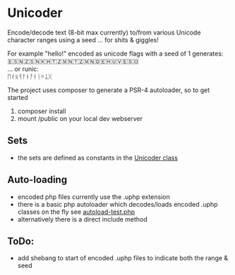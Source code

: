 # Unicoder
Encode/decode text (8-bit max currently) to/from various Unicode character ranges using a seed ... for shits & giggles!

For example "hello!" encoded as unicode flags with a seed of 1 generates:  
🇪🇸🇳🇿🇸🇳🇰🇭🇹🇿🇲🇳🇹🇿🇲🇳🇩🇪🇭🇺🇻🇪🇸🇴   
... or runic:   
ᛖᚰᛟᛩᚨᛓᚨᛓᛁᛜᛣᚷ

The project uses composer to generate a PSR-4 autoloader, so to get started
1. composer install
2. mount /public on your local dev webserver

## Sets
- the sets are defined as constants in the [Unicoder class](./src/Unicoder/Unicoder.php)

## Auto-loading
- encoded php files currently use the .uphp extension
- there is a basic php autoloader which decodes/loads encoded .uphp classes on the fly
  see [autoload-test.php](./public/autoload-test.php)
- alternatively there is a direct include method 

## ToDo:
- add shebang to start of encoded .uphp files to indicate both the range & seed
